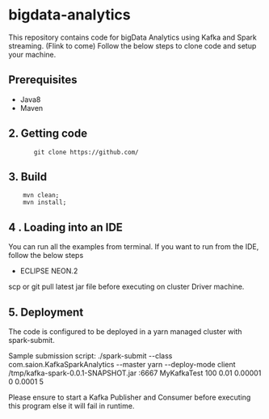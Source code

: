 # bigdata-analytics

This repository contains code for bigData Analytics using Kafka and Spark streaming.
(Flink to come)
Follow the below steps to clone code and setup your machine.


## Prerequisites

* Java8
* Maven


## 2. Getting code

           git clone https://github.com/


## 3. Build

        mvn clean; 
        mvn install;


## 4 . Loading into an IDE

You can run all the examples from terminal. If you want to run from the IDE, follow the below steps


* ECLIPSE NEON.2

scp or git pull latest jar file before executing on cluster Driver machine.

## 5. Deployment

The code is configured to be deployed in a yarn managed cluster with spark-submit. 

Sample submission script:
./spark-submit --class com.saion.KafkaSparkAnalytics --master yarn --deploy-mode client /tmp/kafka-spark-0.0.1-SNAPSHOT.jar <kafkaBrokerIP>:6667 MyKafkaTest 100 0.01 0.00001 0 0.0001 5

Please ensure to start a Kafka Publisher and Consumer before executing this program else it will fail in runtime.


